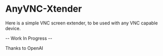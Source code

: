 # AnyVNC-Xtender

Here is a simple VNC screen extender, to be used with any VNC capable device.

-- Work In Progress --

Thanks to OpenAI
